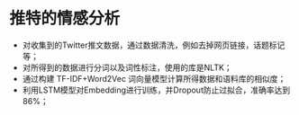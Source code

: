 # 推特的情感分析
* 对收集到的Twitter推文数据，通过数据清洗，例如去掉网页链接，话题标记等；
* 对所得到的数据进行分词以及词性标注，使用的库是NLTK；
* 通过构建 TF-IDF+Word2Vec 词向量模型计算所得数据和语料库的相似度；
* 利用LSTM模型对Embedding进行训练，并Dropout防止过拟合，准确率达到 86%；
